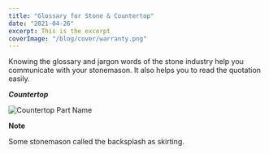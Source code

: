 ```yaml
---
title: "Glossary for Stone & Countertop"
date: "2021-04-26"
excerpt: This is the excerpt
coverImage: "/blog/cover/warranty.png"
---
```


Knowing the glossary and jargon words of the stone industry help you communicate with your stonemason. It also helps you to read the quotation easily.

**_Countertop_**

![Countertop Part Name](/countertop-part.png)

**Note**

Some stonemason called the backsplash as skirting.
